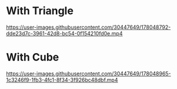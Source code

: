 # With Triangle


https://user-images.githubusercontent.com/30447649/178048792-dde23d7c-3961-42d8-bc54-0f154210fd0e.mp4



# With Cube


https://user-images.githubusercontent.com/30447649/178048965-1c3246f9-1fb3-4fc1-8f34-3f926bc48dbf.mp4

